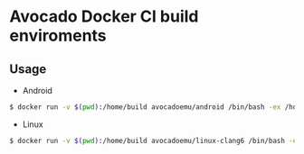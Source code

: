 # Avocado Docker CI build enviroments

## Usage

- Android
```bash
$ docker run -v $(pwd):/home/build avocadoemu/android /bin/bash -ex /home/build/.travis/android/build.sh
```

- Linux
```bash
$ docker run -v $(pwd):/home/build avocadoemu/linux-clang6 /bin/bash -ex /home/build/.travis/linux/build.sh
```